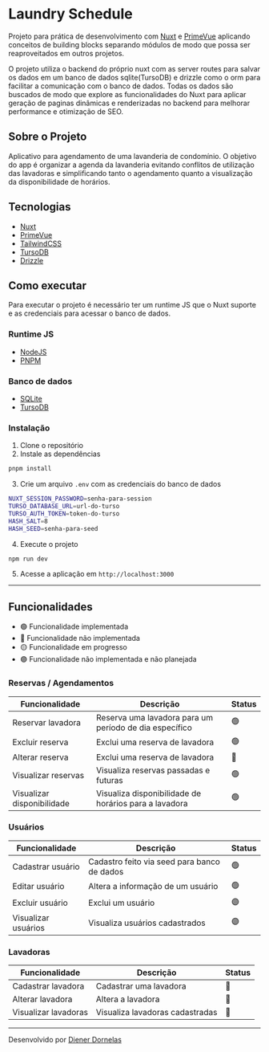 # Laundry Schedule

Projeto para prática de desenvolvimento com [Nuxt](https://nuxt.com/) e [PrimeVue](https://primevue.org) aplicando conceitos de building blocks separando módulos de modo que possa ser reaproveitados em outros projetos.

O projeto utiliza o backend do próprio nuxt com as server routes para salvar os dados em um banco de dados sqlite(TursoDB)  e drizzle como o orm para facilitar a comunicação com o banco de dados. Todas os dados são buscados de modo que explore as funcionalidades do Nuxt para aplicar geração de paginas dinâmicas e renderizadas no backend para melhorar performance e otimização de SEO.

## Sobre o Projeto

Aplicativo para agendamento de uma lavanderia de condomínio. O objetivo do app é organizar a agenda da lavanderia evitando conflitos de utilização das lavadoras e simplificando tanto o agendamento quanto a visualização da disponibilidade de horários.

## Tecnologias

- [Nuxt](https://nuxt.com/)
- [PrimeVue](https://primevue.org)
- [TailwindCSS](https://tailwindcss.com)
- [TursoDB](https://turso.tech)
- [Drizzle](https://drizzle.org)

## Como executar

Para executar o projeto é necessário ter um runtime JS que o Nuxt suporte e as credenciais para acessar o banco de dados.

### Runtime JS

- [NodeJS](https://nodejs.org/en/)
- [PNPM](https://pnpm.io/)

### Banco de dados

- [SQLite](https://www.sqlite.org/index.html)
- [TursoDB](https://turso.tech)

### Instalação

1. Clone o repositório
2. Instale as dependências

```bash
pnpm install
```

3. Crie um arquivo `.env` com as credenciais do banco de dados

```bash
NUXT_SESSION_PASSWORD=senha-para-session
TURSO_DATABASE_URL=url-do-turso
TURSO_AUTH_TOKEN=token-do-turso
HASH_SALT=8
HASH_SEED=senha-para-seed
```

4. Execute o projeto

```bash
npm run dev
```

5. Acesse a aplicação em `http://localhost:3000`

---

## Funcionalidades

- 🟢 Funcionalidade implementada
- 🔴 Funcionalidade não implementada
- 🟡 Funcionalidade em progresso
- 🟣 Funcionalidade não implementada e não planejada

### Reservas / Agendamentos

| Funcionalidade | Descrição | Status |
| --- | --- | --- |
| Reservar lavadora | Reserva uma lavadora para um período de dia específico | 🟢 |
| Excluir reserva | Exclui uma reserva de lavadora | 🟢 |
| Alterar reserva | Exclui uma reserva de lavadora | 🔴 |
| Visualizar reservas | Visualiza reservas passadas e futuras | 🟢 |
| Visualizar disponibilidade | Visualiza disponibilidade de horários para a lavadora | 🟢 |

### Usuários

| Funcionalidade | Descrição | Status |
| --- | --- | --- |
| Cadastrar usuário | Cadastro feito via seed para banco de dados | 🟢 |
| Editar usuário | Altera a informação de um usuário | 🟢 |
| Excluir usuário | Exclui um usuário | 🟣 |
| Visualizar usuários | Visualiza usuários cadastrados |🟣 |

### Lavadoras

| Funcionalidade | Descrição | Status |
| --- | --- | --- |
| Cadastrar lavadora | Cadastrar uma lavadora | 🔴 |
| Alterar lavadora | Altera a lavadora | 🔴 |
| Visualizar lavadoras | Visualiza lavadoras cadastradas | 🔴 |

---
Desenvolvido por [Diener Dornelas](https://github.com/dienerld)

